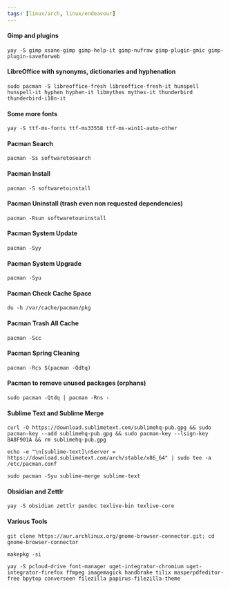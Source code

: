 ```yaml
---
tags: [linux/arch, linux/endeavour]
---
```

#### Gimp and plugins

```shell
yay -S gimp xsane-gimp gimp-help-it gimp-nufraw gimp-plugin-gmic gimp-plugin-saveforweb
```

#### LibreOffice with synonyms, dictionaries and hyphenation

```shell
sudo pacman -S libreoffice-fresh libreoffice-fresh-it hunspell hunspell-it hyphen hyphen-it libmythes mythes-it thunderbird thunderbird-i18n-it

```

#### Some more fonts

```shell
yay -S ttf-ms-fonts ttf-ms33558 ttf-ms-win11-auto-other

```

#### Pacman Search

```shell
pacman -Ss softwaretosearch
``` 

#### Pacman Install

```shell
pacman -S softwaretoinstall
``` 


#### Pacman Uninstall (trash even non requested dependencies)

```shell
pacman -Rsun softwaretouninstall
```  

#### Pacman System Update

```shell
pacman -Syy
```  

#### Pacman System Upgrade

```shell
pacman -Syu
```  

#### Pacman Check Cache Space

```shell
du -h /var/cache/pacman/pkg
```  

#### Pacman Trash All Cache

```shell
pacman -Scc
``` 

#### Pacman Spring Cleaning

```shell
pacman -Rcs $(pacman -Qdtq)
```

#### Pacman to remove unused packages (orphans)

```shell
sudo pacman -Qtdq | pacman -Rns -

```

#### Sublime Text and Sublime Merge

```shell
curl -O https://download.sublimetext.com/sublimehq-pub.gpg && sudo pacman-key --add sublimehq-pub.gpg && sudo pacman-key --lsign-key 8A8F901A && rm sublimehq-pub.gpg

echo -e "\n[sublime-text]\nServer = https://download.sublimetext.com/arch/stable/x86_64" | sudo tee -a /etc/pacman.conf

sudo pacman -Syu sublime-merge sublime-text
```

#### Obsidian and Zettlr

```shell
yay -S obsidian zettlr pandoc texlive-bin texlive-core
```

#### Various Tools

```shell
git clone https://aur.archlinux.org/gnome-browser-connector.git; cd gnome-browser-connector

makepkg -si

yay -S pcloud-drive font-manager uget-integrator-chromium uget-integrator-firefox ffmpeg imagemagick handbrake tilix masperpdfeditor-free bpytop converseen filezilla papirus-filezilla-theme
```